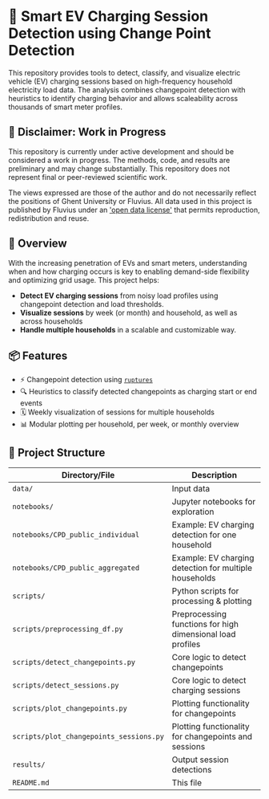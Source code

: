 # 🔌 Smart EV Charging Session Detection using Change Point Detection
This repository provides tools to detect, classify, and visualize electric vehicle (EV) charging sessions based on high-frequency household electricity load data. The analysis combines changepoint detection with heuristics to identify charging behavior and allows scaleability across thousands of smart meter profiles.

## 🔧 Disclaimer: Work in Progress
This repository is currently under active development and should be considered a work in progress. The methods, code, and results are preliminary and may change substantially. This repository does not represent final or peer-reviewed scientific work.

The views expressed are those of the author and do not necessarily reflect the positions of Ghent University or Fluvius.
All data used in this project is published by Fluvius under an ['open data license'](https://opendata.fluvius.be/p/licentieopendatafluvius/) that permits reproduction, redistribution and reuse.

## 🚀 Overview
With the increasing penetration of EVs and smart meters, understanding when and how charging occurs is key to enabling demand-side flexibility and optimizing grid usage. This project helps:

- **Detect EV charging sessions** from noisy load profiles using changepoint detection and load thresholds.
- **Visualize sessions** by week (or month) and household, as well as across households
- **Handle multiple households** in a scalable and customizable way.

## 📦 Features
- ⚡ Changepoint detection using [`ruptures`](https://github.com/deepcharles/ruptures)
- 🔍 Heuristics to classify detected changepoints as charging start or end events
- 🗓️ Weekly visualization of sessions for multiple households
- 📊 Modular plotting per household, per week, or monthly overview

## 🧰 Project Structure
| Directory/File                        | Description                                              |
|---------------------------------------|----------------------------------------------------------|
| `data/`                               | Input data                    |
| `notebooks/`                          | Jupyter notebooks for exploration                        |
| `notebooks/CPD_public_individual`     | Example: EV charging detection for one household|
| `notebooks/CPD_public_aggregated`     | Example: EV charging detection for multiple households|
| `scripts/`                            | Python scripts for processing & plotting                 |
| `scripts/preprocessing_df.py`         | Preprocessing functions for high dimensional load profiles |
| `scripts/detect_changepoints.py`      | Core logic to detect changepoints                         |
| `scripts/detect_sessions.py`          | Core logic to detect charging sessions                   |
| `scripts/plot_changepoints.py`        | Plotting functionality for changepoints                  |
| `scripts/plot_changepoints_sessions.py`| Plotting functionality for changepoints and sessions     |
| `results/`                            | Output session detections                                |
| `README.md`                           | This file       
